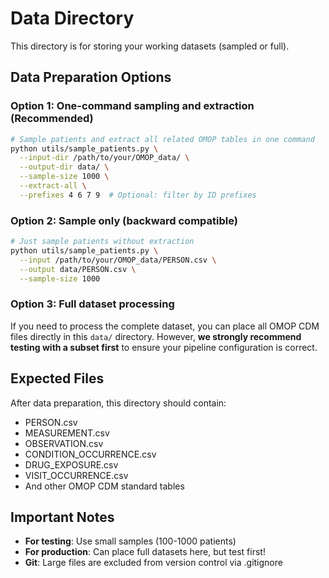 # Data Directory

This directory is for storing your working datasets (sampled or full).

## Data Preparation Options

### Option 1: One-command sampling and extraction (Recommended)
```bash
# Sample patients and extract all related OMOP tables in one command
python utils/sample_patients.py \
  --input-dir /path/to/your/OMOP_data/ \
  --output-dir data/ \
  --sample-size 1000 \
  --extract-all \
  --prefixes 4 6 7 9  # Optional: filter by ID prefixes
```

### Option 2: Sample only (backward compatible)
```bash
# Just sample patients without extraction
python utils/sample_patients.py \
  --input /path/to/your/OMOP_data/PERSON.csv \
  --output data/PERSON.csv \
  --sample-size 1000
```

### Option 3: Full dataset processing
If you need to process the complete dataset, you can place all OMOP CDM files directly in this `data/` directory. However, **we strongly recommend testing with a subset first** to ensure your pipeline configuration is correct.

## Expected Files

After data preparation, this directory should contain:
- PERSON.csv
- MEASUREMENT.csv
- OBSERVATION.csv
- CONDITION_OCCURRENCE.csv
- DRUG_EXPOSURE.csv
- VISIT_OCCURRENCE.csv
- And other OMOP CDM standard tables

## Important Notes

- **For testing**: Use small samples (100-1000 patients)
- **For production**: Can place full datasets here, but test first!
- **Git**: Large files are excluded from version control via .gitignore